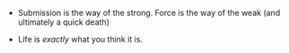 
* Submission is the way of the strong. Force is the way of the weak (and ultimately a quick death)
  
* Life is *exactly* what you think it is.